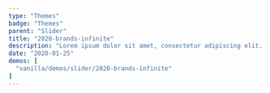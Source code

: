 ```yaml
---
type: "Themes"
badge: "Themes"
parent: "Slider"
title: "2020-brands-infinite"
description: "Lorem ipsum dolor sit amet, consectetur adipiscing elit. Nunc tempus laoreet leo sit amet iaculis."
date: "2020-01-25"
demos: [
  "vanilla/demos/slider/2020-brands-infinite"
]
---
```


